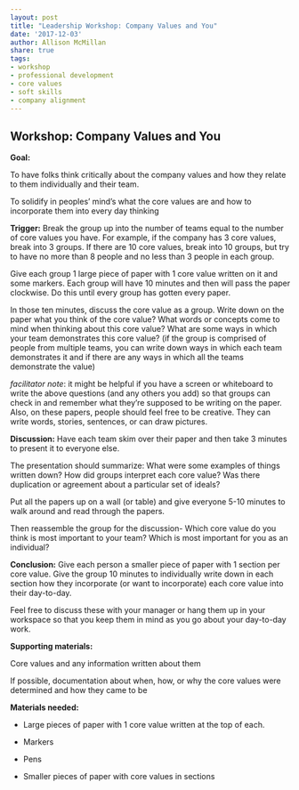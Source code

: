 ```yaml
---
layout: post
title: "Leadership Workshop: Company Values and You"
date: '2017-12-03'
author: Allison McMillan
share: true
tags:
- workshop
- professional development
- core values
- soft skills
- company alignment
---
```


## Workshop: **Company Values and You**

**Goal:**

To have folks think critically about the company values and how they relate to them individually and their team.

To solidify in peoples’ mind’s what the core values are and how to incorporate them into every day thinking

**Trigger:**
Break the group up into the number of teams equal to the number of core values you have. For example, if the company has 3 core values, break into 3 groups. If there are 10 core values, break into 10 groups, but try to have no more than 8 people and no less than 3 people in each group.

Give each group 1 large piece of paper with 1 core value written on it and some markers. Each group will have 10 minutes and then will pass the paper clockwise. Do this until every group has gotten every paper.

In those ten minutes, discuss the core value as a group. Write down on the paper what you think of the core value?
What words or concepts come to mind when thinking about this core value?
What are some ways in which your team demonstrates this core value? (if the group is comprised of people from multiple teams, you can write down ways in which each team demonstrates it and if there are any ways in which all the teams demonstrate the value)

_facilitator note_: it might be helpful if you have a screen or whiteboard to write the above questions (and any others you add) so that groups can check in and remember what they’re supposed to be writing on the paper. Also, on these papers, people should feel free to be creative. They can write words, stories, sentences, or can draw pictures.

**Discussion:**
Have each team skim over their paper and then take 3 minutes to present it to everyone else.

The presentation should summarize: What were some examples of things written down? How did groups interpret each core value? Was there duplication or agreement about a particular set of ideals?

Put all the papers up on a wall (or table) and give everyone 5-10 minutes to walk around and read through the papers.

Then reassemble the group for the discussion-
Which core value do you think is most important to your team?
Which is most important for you as an individual?

**Conclusion:**
Give each person a smaller piece of paper with 1 section per core value. Give the group 10 minutes to individually write down in each section how they incorporate (or want to incorporate) each core value into their day-to-day.

Feel free to discuss these with your manager or hang them up in your workspace so that you keep them in mind as you go about your day-to-day work.

**Supporting materials:**

Core values and any information written about them

If possible, documentation about when, how, or why the core values were determined and how they came to be

**Materials needed:**

* Large pieces of paper with 1 core value written at the top of each.

* Markers

* Pens

* Smaller pieces of paper with core values in sections

